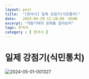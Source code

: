 ```yaml
---
layout: post
title:  "[한국사] 일제 강점기(식민통치)"
date:   2024-04-29 12:20:00 -0500
excerpt: "개항기때의 문화를 알아보자"
tags: 한국사
category : [ 한국사 ]
---
```


# 일제 강점기(식민통치)

<img src="https://i.ibb.co/YhM2QMK/2024-05-01-001327.png" alt="2024-05-01-001327" border="0">